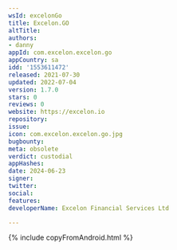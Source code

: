 ```yaml
---
wsId: excelonGo
title: Excelon.GO
altTitle: 
authors:
- danny
appId: com.excelon.excelon.go
appCountry: sa
idd: '1553611472'
released: 2021-07-30
updated: 2022-07-04
version: 1.7.0
stars: 0
reviews: 0
website: https://excelon.io
repository: 
issue: 
icon: com.excelon.excelon.go.jpg
bugbounty: 
meta: obsolete
verdict: custodial
appHashes: 
date: 2024-06-23
signer: 
twitter: 
social: 
features: 
developerName: Excelon Financial Services Ltd

---
```


{% include copyFromAndroid.html %}

